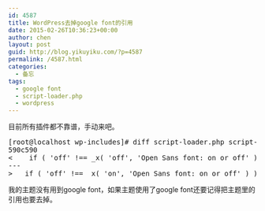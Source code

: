 ```yaml
---
id: 4587
title: WordPress去掉google font的引用
date: 2015-02-26T10:36:23+00:00
author: chen
layout: post
guid: http://blog.yikuyiku.com/?p=4587
permalink: /4587.html
categories:
  - 备忘
tags:
  - google font
  - script-loader.php
  - wordpress
---
```

目前所有插件都不靠谱，手动来吧。

<pre>[root@localhost wp-includes]# diff script-loader.php script-loader.old.php
590c590
&lt; 	if ( 'off' !== _x( 'off', 'Open Sans font: on or off' ) ) {
---
> 	if ( 'off' !== _x( 'on', 'Open Sans font: on or off' ) ) {
</pre>

我的主题没有用到google font，如果主题使用了google font还要记得把主题里的引用也要去掉。